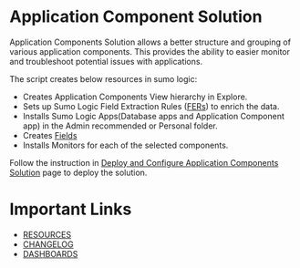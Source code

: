 # Application Component Solution

Application Components Solution allows a better structure and grouping of various application components. This provides the ability to easier monitor and troubleshoot potential issues with applications.

The script creates below resources in sumo logic:

- Creates Application Components View hierarchy in Explore.
- Sets up Sumo Logic Field Extraction Rules ([FERs](https://help.sumologic.com/Manage/Field-Extractions)) to enrich the data.
- Installs Sumo Logic Apps(Database apps and Application Component app) in the Admin recommended or Personal folder.
- Creates [Fields](https://help.sumologic.com/Manage/Fields)
- Installs Monitors for each of the selected components.


Follow the instruction in [Deploy and Configure Application Components Solution](https://help.sumologic.com/Observability_Solution/Application_Component_Solution/Deploy_and_Configure_Application_Components_Solution) page to deploy the solution.

# Important Links

  - [RESOURCES](RESOURCES.md)
  - [CHANGELOG](CHANGELOG.md)
  - [DASHBOARDS](https://help.sumologic.com/Observability_Solution/Application_Component_Solution/View_Application_Components_Dashboards_and_Alerts)
